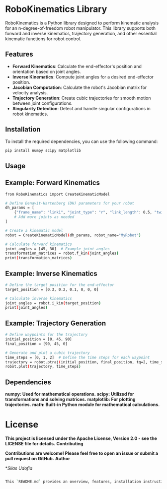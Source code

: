 # RoboKinematics Library

RoboKinematics is a Python library designed to perform kinematic analysis for an n-degree-of-freedom robot manipulator. This library supports both forward and inverse kinematics, trajectory generation, and other essential kinematic functions for robot control.

## Features

- **Forward Kinematics**: Calculate the end-effector's position and orientation based on joint angles.
- **Inverse Kinematics**: Compute joint angles for a desired end-effector position.
- **Jacobian Computation**: Calculate the robot's Jacobian matrix for velocity analysis.
- **Trajectory Generation**: Create cubic trajectories for smooth motion between joint configurations.
- **Singularity Detection**: Detect and handle singular configurations in robot kinematics.

## Installation

To install the required dependencies, you can use the following command:

```bash
pip install numpy scipy matplotlib
```
## Usage
## Example: Forward Kinematics

```bash
from RoboKinematics import CreateKinematicModel

# Define Denavit-Hartenberg (DH) parameters for your robot
dh_params = [
    {"frame_name": "link1", "joint_type": "r", "link_length": 0.5, "twist": 90, "offset": 0.2, "theta": 45},
    # Add more joints as needed
]

# Create a kinematic model
robot = CreateKinematicModel(dh_params, robot_name="MyRobot")

# Calculate forward kinematics
joint_angles = [45, 30]  # Example joint angles
transformation_matrices = robot.f_kin(joint_angles)
print(transformation_matrices)
```

## Example: Inverse Kinematics

```bash
# Define the target position for the end-effector
target_position = [0.3, 0.2, 0.1, 0, 0, 0]

# Calculate inverse kinematics
joint_angles = robot.i_kin(target_position)
print(joint_angles)
```
## Example: Trajectory Generation

```bash
# Define waypoints for the trajectory
initial_position = [0, 45, 90]
final_position = [90, 45, 0]

# Generate and plot a cubic trajectory
time_steps = [0, 1, 2]  # Define the time steps for each waypoint
trajectory = robot.ptraj(initial_position, final_position, tq=2, time_steps=[0, 0.5, 1], pva=0)
robot.plot(trajectory, time_steps)
```
## Dependencies

**numpy: Used for mathematical operations.**
**scipy: Utilized for transformations and solving matrices.**
**matplotlib: For plotting trajectories.**
**math: Built-in Python module for mathematical calculations.**

# License

**This project is licensed under the Apache License, Version 2.0 - see the LICENSE file for details.**
**Contributing**

**Contributions are welcome! Please feel free to open an issue or submit a pull request on GitHub.**
**Author**

**Silas Udofia*

```bash

This `README.md` provides an overview, features, installation instructions, usage examples, dependencies, and license details based on your code. Let me know if you'd like to add or modify anything!

```


